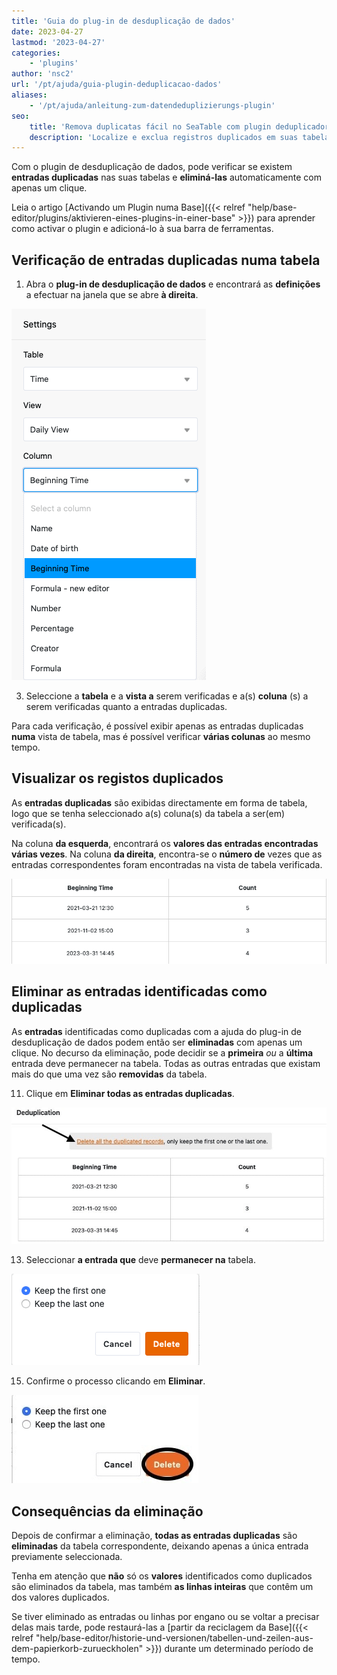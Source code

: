 ```yaml
---
title: 'Guia do plug-in de desduplicação de dados'
date: 2023-04-27
lastmod: '2023-04-27'
categories:
    - 'plugins'
author: 'nsc2'
url: '/pt/ajuda/guia-plugin-deduplicacao-dados'
aliases:
    - '/pt/ajuda/anleitung-zum-datendeduplizierungs-plugin'
seo:
    title: 'Remova duplicatas fácil no SeaTable com plugin deduplicador'
    description: 'Localize e exclua registros duplicados em suas tabelas SeaTable rapidamente usando o plugin de deduplicação – simples e eficaz.'
---
```


Com o plugin de desduplicação de dados, pode verificar se existem **entradas duplicadas** nas suas tabelas e **eliminá-las** automaticamente com apenas um clique.

Leia o artigo [Activando um Plugin numa Base]({{< relref "help/base-editor/plugins/aktivieren-eines-plugins-in-einer-base" >}}) para aprender como activar o plugin e adicioná-lo à sua barra de ferramentas.

## Verificação de entradas duplicadas numa tabela

1. Abra o **plug-in de desduplicação de dados** e encontrará as **definições** a efectuar na janela que se abre **à direita**.

![Selecção da tabela, vista de tabela e colunas de tabela a serem verificadas quanto a entradas duplicadas ](images/select-data-to-get-checked-on-double-entries.png)

3. Seleccione a **tabela** e a **vista a** serem verificadas e a(s) **coluna** (s) a serem verificadas quanto a entradas duplicadas.

Para cada verificação, é possível exibir apenas as entradas duplicadas **numa** vista de tabela, mas é possível verificar **várias colunas** ao mesmo tempo.

## Visualizar os registos duplicados

As **entradas duplicadas** são exibidas directamente em forma de tabela, logo que se tenha seleccionado a(s) coluna(s) da tabela a ser(em) verificada(s).

Na coluna **da esquerda**, encontrará os **valores das entradas encontradas várias vezes**. Na coluna **da direita**, encontra-se o **número de** vezes que as entradas correspondentes foram encontradas na vista de tabela verificada.

![Entradas duplicadas identificadas na coluna da tabela definida utilizando o plugin de desduplicação de dados](images/detected-double-entries-in-table.png)

## Eliminar as entradas identificadas como duplicadas

As **entradas** identificadas como duplicadas com a ajuda do plug-in de desduplicação de dados podem então ser **eliminadas** com apenas um clique. No decurso da eliminação, pode decidir se a **primeira** _ou_ a **última** entrada deve permanecer na tabela. Todas as outras entradas que existam mais do que uma vez são **removidas** da tabela.

11. Clique em **Eliminar todas as entradas duplicadas**.

![Eliminar entradas identificadas como duplicadas](images/delete-all-the-double-entries.jpg)

13. Seleccionar **a entrada que** deve **permanecer na** tabela.

![Selecção da entrada a permanecer no quadro seleccionado](images/decide-which-entry-to-keep.png)

15. Confirme o processo clicando em **Eliminar**.

![Confirmação da eliminação das entradas em duplicado](images/confirm-delete-double-entries.jpg)

## Consequências da eliminação

Depois de confirmar a eliminação, **todas as entradas duplicadas** são **eliminadas** da tabela correspondente, deixando apenas a única entrada previamente seleccionada.

Tenha em atenção que **não** só os **valores** identificados como duplicados são eliminados da tabela, mas também **as linhas inteiras** que contêm um dos valores duplicados.

Se tiver eliminado as entradas ou linhas por engano ou se voltar a precisar delas mais tarde, pode restaurá-las a [partir da reciclagem da Base]({{< relref "help/base-editor/historie-und-versionen/tabellen-und-zeilen-aus-dem-papierkorb-zurueckholen" >}}) durante um determinado período de tempo.
